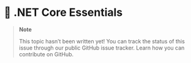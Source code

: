 # 🔧 .NET Core Essentials

> **Note**
> 
> This topic hasn’t been written yet! You can track the status of this issue through our public GitHub issue tracker. Learn how you can contribute on GitHub.
